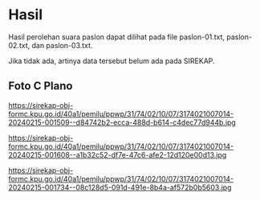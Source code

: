 # Hasil

Hasil perolehan suara paslon dapat dilihat pada file paslon-01.txt, paslon-02.txt, dan paslon-03.txt.

Jika tidak ada, artinya data tersebut belum ada pada SIREKAP.

## Foto C Plano

https://sirekap-obj-formc.kpu.go.id/40a1/pemilu/ppwp/31/74/02/10/07/3174021007014-20240215-001509--d84742b2-ecca-488d-b614-c4dec77d944b.jpg

https://sirekap-obj-formc.kpu.go.id/40a1/pemilu/ppwp/31/74/02/10/07/3174021007014-20240215-001608--a1b32c52-df7e-47c6-afe2-12d120e00d13.jpg

https://sirekap-obj-formc.kpu.go.id/40a1/pemilu/ppwp/31/74/02/10/07/3174021007014-20240215-001734--08c128d5-091d-491e-8b4a-af572b0b5603.jpg
